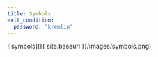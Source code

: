 ```yaml
---
title: Symbols
exit_condition:
  password: "kremlin"
---
```


![symbols]({{ site.baseurl }}/images/symbols.png)